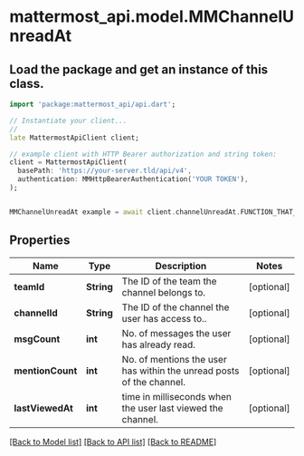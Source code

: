 # mattermost_api.model.MMChannelUnreadAt

## Load the package and get an instance of this class.
```dart
import 'package:mattermost_api/api.dart';

// Instantiate your client...
//
late MattermostApiClient client;

// example client with HTTP Bearer authorization and string token:
client = MattermostApiClient(
  basePath: 'https://your-server.tld/api/v4',
  authentication: MMHttpBearerAuthentication('YOUR TOKEN'),
);


MMChannelUnreadAt example = await client.channelUnreadAt.FUNCTION_THAT_RETURNS_THIS_CLASS();

```

## Properties
Name | Type | Description | Notes
------------ | ------------- | ------------- | -------------
**teamId** | **String** | The ID of the team the channel belongs to. | [optional] 
**channelId** | **String** | The ID of the channel the user has access to.. | [optional] 
**msgCount** | **int** | No. of messages the user has already read. | [optional] 
**mentionCount** | **int** | No. of mentions the user has within the unread posts of the channel. | [optional] 
**lastViewedAt** | **int** | time in milliseconds when the user last viewed the channel. | [optional] 

[[Back to Model list]](../GENERATED_README.md#documentation-for-models) [[Back to API list]](../GENERATED_README.md#documentation-for-api-endpoints) [[Back to README]](../GENERATED_README.md)


